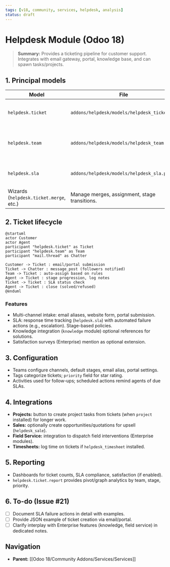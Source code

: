```yaml
---
tags: [v18, community, services, helpdesk, analysis]
status: draft
---
```


# Helpdesk Module (Odoo 18)

> **Summary:** Provides a ticketing pipeline for customer support. Integrates with email gateway, portal, knowledge base, and can spawn tasks/projects.

## 1. Principal models

| Model | File | Responsibilities |
|-------|------|------------------|
| `helpdesk.ticket` | `addons/helpdesk/models/helpdesk_ticket.py` | Tickets with stages, assigned user/team, SLA info.
| `helpdesk.team` | `addons/helpdesk/models/helpdesk_team.py` | Support teams with configuration for channels, portal, satisfaction.
| `helpdesk.sla` | `addons/helpdesk/models/helpdesk_sla.py` | SLA policies for response/closing times (Native in CE). |
| Wizards (`helpdesk.ticket.merge`, etc.) | Manage merges, assignment, stage transitions.

## 2. Ticket lifecycle

```plantuml
@startuml
actor Customer
actor Agent
participant "helpdesk.ticket" as Ticket
participant "helpdesk.team" as Team
participant "mail.thread" as Chatter

Customer -> Ticket : email/portal submission
Ticket -> Chatter : message_post (followers notified)
Team -> Ticket : auto-assign based on rules
Agent -> Ticket : stage progression, log notes
Ticket -> Ticket : SLA status check
Agent -> Ticket : close (solved/refused)
@enduml
```

### Features
- Multi-channel intake: email aliases, website form, portal submission.
- SLA: response time tracking (`helpdesk.sla`) with automated failure actions (e.g., escalation). Stage-based policies.
- Knowledge integration (`knowledge` module) optional references for solutions.
- Satisfaction surveys (Enterprise)  mention as optional extension.

## 3. Configuration
- Teams configure channels, default stages, email alias, portal settings.
- Tags categorize tickets; `priority` field for star rating.
- Activities used for follow-ups; scheduled actions remind agents of due SLAs.

## 4. Integrations
- **Projects:** button to create project tasks from tickets (when `project` installed) for longer work.
- **Sales:** optionally create opportunities/quotations for upsell (`helpdesk_sale`).
- **Field Service:** integration to dispatch field interventions (Enterprise modules).
- **Timesheets:** log time on tickets if `helpdesk_timesheet` installed.

## 5. Reporting
- Dashboards for ticket counts, SLA compliance, satisfaction (if enabled).
- `helpdesk.ticket.report` provides pivot/graph analytics by team, stage, priority.

## 6. To-do (Issue #21)
- [ ] Document SLA failure actions in detail with examples.
- [ ] Provide JSON example of ticket creation via email/portal.
- [ ] Clarify interplay with Enterprise features (knowledge, field service) in dedicated notes.

## Navigation
- **Parent:** [[Odoo 18/Community Addons/Services/Services]]
